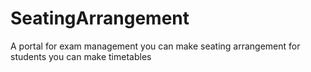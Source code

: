# SeatingArrangement
A portal for exam management
you can make seating arrangement for students
you can make timetables
